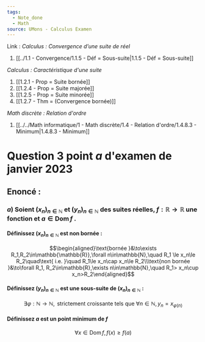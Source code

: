```yaml
---
tags:
  - Note_done
  - Math
source: UMons - Calculus Examen
---
```


Link :
_Calculus : Convergence d’une suite de réel_
1. [[../1.1 - Convergence/1.1.5 - Déf = Sous-suite|1.1.5 - Déf = Sous-suite]]

_Calculus : Caractéristique d'une suite_
1. [[1.2.1 - Prop = Suite bornée]]
2. [[1.2.4 - Prop = Suite majorée]]
3. [[1.2.5 - Prop = Suite minorée]]
4. [[1.2.7 - Thm = (Convergence bornée)]]

_Math discrète : Relation d'ordre_
1. [[../../Math informatique/1 - Math discrète/1.4 - Relation d'ordre/1.4.8.3 - Minimum|1.4.8.3 - Minimum]]
# Question 3 point $a$ d'examen de janvier 2023
## Enoncé :
### $a$) Soient $(x_n)_{n∈\mathbb{N}}$ et $(y_n)_{n∈\mathbb{N}}$ des suites réelles, $f : \mathbb{R} → \mathbb{R}$ une fonction et $a ∈ \operatorname{Dom} f$ . 
#### Définissez $(x_n)_{n∈\mathbb{N}}$ est non bornée : 
$$\begin{aligned}\text{bornée }&\to\exists R_1,R_2\in\mathbb{\mathbb{R}},\forall n\in\mathbb{N},\quad R_1 \le x_n\le R_2\quad\text{ i.e. }\quad R_1\le x_n\cap x_n\le R_2\\\text{non bornée }&\to\forall R_1, R_2\in\mathbb{R},\exists n\in\mathbb{N},\quad R_1>  x_n\cup x_n>R_2\end{aligned}$$
#### Définissez $(y_n)_{n∈\mathbb{N}}$ est une sous-suite de $(x_n)_{n∈\mathbb{N}}$ :
$$\exists\varphi:\mathbb{N}\to\mathbb{N}, \text{ strictement croissante  tels que }\forall n\in\mathbb{N}, y_n=x_{\varphi(n)}$$
#### Définissez $a$ est un point minimum de $f$
$$\forall x\in\operatorname{Dom}f, f(x)\ge f(a)$$
